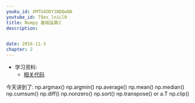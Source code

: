 ```yaml
---
youku_id: XMTU4ODY1NDQwNA
youtube_id: T9es_lniLl0
title: Numpy 基础运算2 
description: 


date: 2016-11-3
chapter: 2
---
```

* 学习资料:
  * [相关代码]()

今天讲到了:
np.argmax()
np.argmin()
np.average()
np.mean()
np.median()
np.cumsum()
np.diff()
np.nonzero()
np.sort()
np.transpose() or a.T
np.clip()